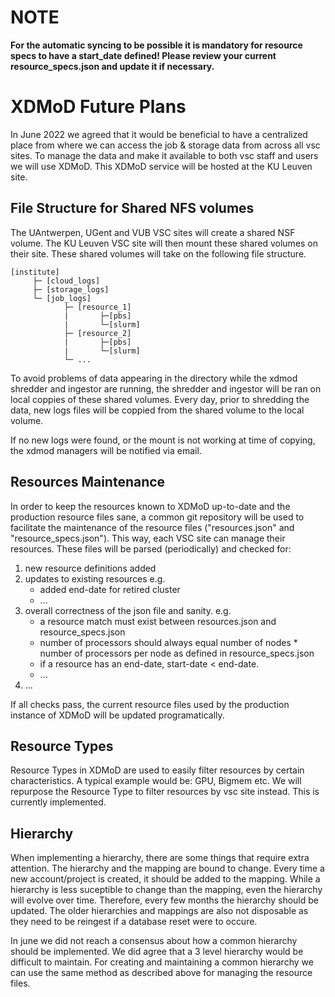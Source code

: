 # NOTE
**For the automatic syncing to be possible it is mandatory for resource specs to have a start_date defined!
Please review your current resource_specs.json and update it if necessary.**

# XDMoD Future Plans

In June 2022 we agreed that it would be beneficial to have a centralized place from where we can access the job & storage data from across all vsc sites.
To manage the data and make it available to both vsc staff and users we will use XDMoD. This XDMoD service will be hosted at the KU Leuven site.

## File Structure for Shared NFS volumes

The UAntwerpen, UGent and VUB VSC sites will create a shared NSF volume.
The KU Leuven VSC site will then mount these shared volumes on their site.
These shared volumes will take on the following file structure.

```
[institute]
     ├─ [cloud_logs]
     ├─ [storage_logs]
     └─ [job_logs]
            ├─ [resource_1]
            |       ├─[pbs]
            |       └─[slurm]
            ├─ [resource_2]
            |       ├─[pbs]
            |       └─[slurm]
            └─ ...
```

To avoid problems of data appearing in the directory while the xdmod shredder and ingestor are running, 
the shredder and ingestor will be ran on local coppies of these shared volumes.
Every day, prior to shredding the data, new logs files will be coppied from the shared volume to the local volume. 

If no new logs were found, or the mount is not working at time of copying, the xdmod managers will be notified via email.

## Resources Maintenance

In order to keep the resources known to XDMoD up-to-date and the production resource files sane, a common git repository will be used to facilitate the maintenance of 
the resource files ("resources.json" and "resource_specs.json"). This way, each VSC site can manage their resources. These files will be parsed (periodically)
and checked for: 
1) new resource definitions added
2) updates to existing resources 
     e.g.
     * added end-date for retired cluster
     * ...
3) overall correctness of the json file and sanity.
     e.g. 
     * a resource match must exist between resources.json and resource_specs.json
     * number of processors should always equal number of nodes * number of processors per node as defined in resource_specs.json
     * if a resource has an end-date, start-date < end-date.
     * ...
4) ...

If all checks pass, the current resource files used by the production instance of XDMoD will be updated programatically.

## Resource Types

Resource Types in XDMoD are used to easily filter resources by certain characteristics. A typical example would be: GPU, Bigmem etc. 
We will repurpose the Resource Type to filter resources by vsc site instead. This is currently implemented.

## Hierarchy

When implementing a hierarchy, there are some things that require extra attention. 
The hierarchy and the mapping are bound to change. Every time a new account/project is created,
it should be added to the mapping. While a hierarchy is less suceptible to change than the mapping,
even the hierarchy will evolve over time. Therefore, every few months the hierarchy should be updated. 
The older hierarchies and mappings are also not disposable as they need to be reingest if a database reset were to occure.

In june we did not reach a consensus about how a common hierarchy should be implemented. We did agree that a 3 level hierarchy would be difficult 
to maintain. For creating and maintaining a common hierarchy we can use the same method as described above for managing the resource files. 

